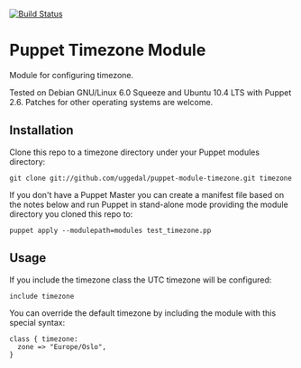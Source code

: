 [![Build Status](https://secure.travis-ci.org/attachmentgenie/puppet-module-timezone.png)](http://travis-ci.org/attachmentgenie/puppet-module-timezone)

Puppet Timezone Module
======================

Module for configuring timezone.

Tested on Debian GNU/Linux 6.0 Squeeze and Ubuntu 10.4 LTS with
Puppet 2.6. Patches for other operating systems are welcome.


Installation
------------

Clone this repo to a timezone directory under your Puppet modules directory:

    git clone git://github.com/uggedal/puppet-module-timezone.git timezone

If you don't have a Puppet Master you can create a manifest file
based on the notes below and run Puppet in stand-alone mode
providing the module directory you cloned this repo to:

    puppet apply --modulepath=modules test_timezone.pp


Usage
-----

If you include the timezone class the UTC timezone will be configured:

    include timezone

You can override the default timezone by including the module with this
special syntax:

    class { timezone:
      zone => "Europe/Oslo",
    }
